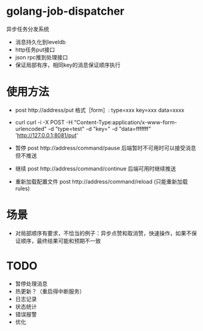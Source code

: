# golang-job-dispatcher
异步任务分发系统
- 消息持久化到leveldb
- http任务put接口
- json rpc推到处理接口
- 保证局部有序，相同key的消息保证顺序执行

# 使用方法
- post http://address/put 格式［form］: type=xxx key=xxx data=xxxx
- curl curl -i -X POST -H "Content-Type:application/x-www-form-urlencoded" -d "type=test" -d "key=" -d "data=fffffff" 'http://127.0.0.1:8081/put'

- 暂停 post http://address/command/pause 后端暂时不可用时可以接受消息但不推送
- 继续 post http://address/command/continue 后端可用时继续推送
- 重新加载配置文件 post http://address/command/reload (只能重新加载rules)



# 场景
- 对局部顺序有要求，不恰当的例子：异步点赞和取消赞，快速操作，如果不保证顺序，最终结果可能和预期不一致

# TODO
- 暂停处理消息
- 热更新？（重启得中断服务）
- 日志记录
- 状态统计
- 错误报警
- 优化
